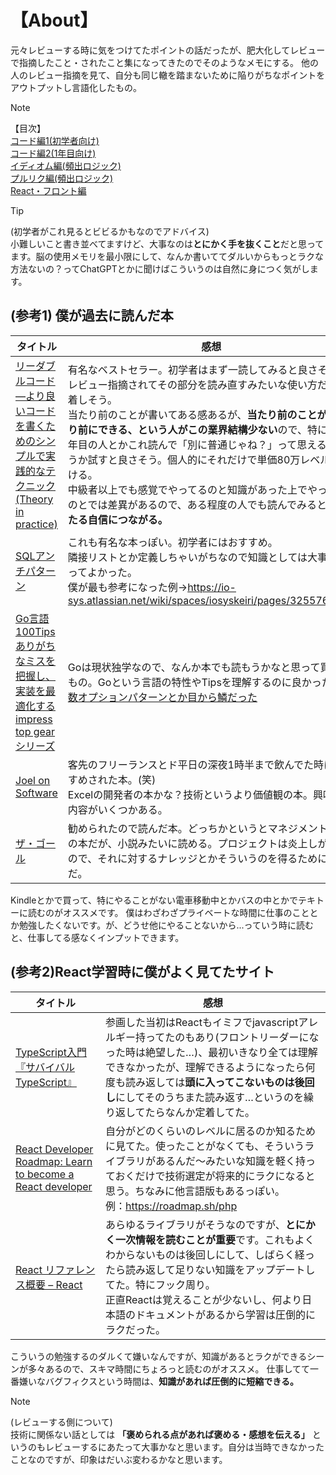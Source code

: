 
# 【About】

元々レビューする時に気をつけてたポイントの話だったが、肥大化してレビューで指摘したこと・されたこと集になってきたのでそのようなメモにする。
他の人のレビュー指摘を見て、自分も同じ轍を踏まないために陥りがちなポイントをアウトプットし言語化したもの。

> [!NOTE]
> 【目次】<br>
> [コード編1(初学者向け)](/review/code_1.md)<br>
> [コード編2(1年目向け)](/review/code_2.md)<br>
> [イディオム編(頻出ロジック)](/review/idiom.md)<br>
> [プルリク編(頻出ロジック)](/review/pull.md)<br>
> [React・フロント編](/review/react.md)

> [!TIP]
> (初学者がこれ見るとビビるかもなのでアドバイス)<br>
> 小難しいこと書き並べてますけど、大事なのは**とにかく手を抜くこと**だと思ってます。脳の使用メモリを最小限にして、なんか書いててダルいからもっとラクな方法ないの？ってChatGPTとかに聞けばこういうのは自然に身につく気がします。



## (参考1) 僕が過去に読んだ本
| タイトル | 感想 |
| ---- | ---- |
| [リーダブルコード ―より良いコードを書くためのシンプルで実践的なテクニック (Theory in practice) ](https://amzn.to/3EbhhTT) | 有名なベストセラー。初学者はまず一読してみると良さそう。レビュー指摘されてその部分を読み直すみたいな使い方だと定着しそう。<br>当たり前のことが書いてある感あるが、**当たり前のことが当たり前にできる、という人がこの業界結構少ない**ので、特に1～2年目の人とかこれ読んで「別に普通じゃね？」って思えるかどうか試すと良さそう。個人的にそれだけで単価80万レベルはいける。<br>中級者以上でも感覚でやってるのと知識があった上でやってるのとでは差異があるので、ある程度の人でも読んでみると**確固たる自信につながる。** |
| [SQLアンチパターン](https://amzn.to/3PVjO7g)  | これも有名な本っぽい。初学者にはおすすめ。<br>隣接リストとか定義しちゃいがちなので知識としては大事。買ってよかった。<br>僕が最も参考になった例→https://io-sys.atlassian.net/wiki/spaces/iosyskeiri/pages/3255762959 | 
| [Go言語 100Tips ありがちなミスを把握し、実装を最適化する impress top gearシリーズ ](https://amzn.to/4hyFMIY) | Goは現状独学なので、なんか本でも読もうかなと思って買ったもの。Goという言語の特性やTipsを理解するのに良かった。[関数オプションパターンとか目から鱗だった](https://io-sys.atlassian.net/wiki/spaces/iosyskeiri/pages/3269820421/Go+100Tips+wip#%E9%96%A2%E6%95%B0%E3%82%AA%E3%83%97%E3%82%B7%E3%83%A7%E3%83%B3%E3%83%91%E3%82%BF%E3%83%BC%E3%83%B3) |
| [Joel on Software ](https://amzn.to/40OUW7h) | 客先のフリーランスとド平日の深夜1時半まで飲んでた時におすすめされた本。(笑)<br> Excelの開発者の本かな？技術というより価値観の本。興味深い内容がいくつかある。 |
| [ザ・ゴール ](https://amzn.to/3PTLARt) | 勧められたので読んだ本。どっちかというとマネジメント寄りの本だが、小説みたいに読める。プロジェクトは炎上しがちなので、それに対するナレッジとかそういうのを得るために読んだ。 |

Kindleとかで買って、特にやることがない電車移動中とかバスの中とかでテキトーに読むのがオススメです。
僕はわざわざプライベートな時間に仕事のこととか勉強したくないです。が、どうせ他にやることないから...っていう時に読むと、仕事してる感なくインプットできます。

##  (参考2)React学習時に僕がよく見てたサイト
| タイトル | 感想 |
| ---- | ---- |
| [TypeScript入門『サバイバルTypeScript』 ](https://typescriptbook.jp/) | 参画した当初はReactもイミフでjavascriptアレルギー持ってたのもあり(フロントリーダーになった時は絶望した…)、最初いきなり全ては理解できなかったが、理解できるようになったら何度も読み返しては**頭に入ってこないものは後回し**にしてそのうちまた読み返す…というのを繰り返してたらなんか定着してた。 |
| [React Developer Roadmap: Learn to become a React developer ](https://roadmap.sh/react) | 自分がどのくらいのレベルに居るのか知るために見てた。使ったことがなくても、そういうライブラリがあるんだ～みたいな知識を軽く持っておくだけで技術選定が将来的にラクになると思う。ちなみに他言語版もあるっぽい。 <br> 例：https://roadmap.sh/php |
| [React リファレンス概要 – React ](https://ja.react.dev/reference/react) | あらゆるライブラリがそうなのですが、**とにかく一次情報を読むことが重要**です。これもよくわからないものは後回しにして、しばらく経ったら読み返して足りない知識をアップデートしてた。特にフック周り。<br>正直Reactは覚えることが少ないし、何より日本語のドキュメントがあるから学習は圧倒的にラクだった。|

こういうの勉強するのダルくて嫌いなんですが、知識があるとラクができるシーンが多々あるので、スキマ時間にちょろっと読むのがオススメ。
仕事してて一番嫌いなバグフィクスという時間は、**知識があれば圧倒的に短縮できる。**

> [!NOTE]
> (レビューする側について)<br>
> 技術に関係ない話としては **「褒められる点があれば褒める・感想を伝える」** というのもレビューするにあたって大事かなと思います。自分は当時できなかったことなのですが、印象はだいぶ変わるかなと思います。
